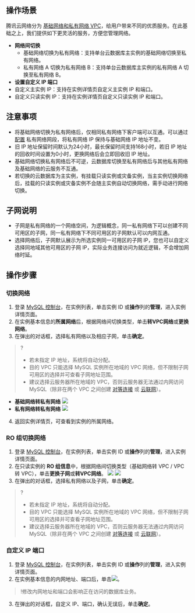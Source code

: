 ## 操作场景
腾讯云网络分为 [基础网络和私有网络 VPC](https://cloud.tencent.com/document/product/215/20083)，给用户带来不同的优质服务。在此基础之上，我们提供如下更灵活的服务，方便您管理网络。
- **网络间切换**
  - 基础网络切换为私有网络：支持单台云数据库主实例的基础网络切换至私有网络。
  - 私有网络 A 切换为私有网络 B：支持单台云数据库主实例的私有网络 A 切换至私有网络 B。
- **设置自定义 IP 端口**
 - 自定义主实例 IP：支持在实例详情页自定义主实例 IP 和端口。
 - 自定义只读实例 IP：支持在实例详情页自定义只读实例 IP 和端口。

## 注意事项
- 将基础网络切换为私有网络后，仅相同私有网络下客户端可以互通。可以通过 [配置](https://cloud.tencent.com/document/product/215/36515) 私有网络网段，将私有网络 IP 保持与基础网络 IP 地址不变。
- 旧 IP 地址保留时间默认为24小时，最长保留时间支持168小时，若旧 IP 地址的回收时间设置为0小时，更换网络后会立即回收旧 IP 地址。
- 基础网络切换私有网络后不可逆，云数据库切换至私有网络后与其他私有网络及基础网络的云服务不互通。
- 若切换的云数据库为主实例，有挂载只读实例或灾备实例，当主实例切换网络后，挂载的只读实例或灾备实例不会随主实例自动切换网络，需手动进行网络切换。

## 子网说明
- 子网是私有网络的一个网络空间，为逻辑概念，同一私有网络下可以创建不同可用区的子网，同一私有网络下不同可用区的子网默认可以内网互通。
- 选择网络后，子网默认展示为所选实例同一可用区的子网 IP，您也可以自定义选择同地域其他可用区的子网 IP，实际业务连接访问为就近逻辑，不会增加网络时延。

## 操作步骤
### 切换网络
1. 登录 [MySQL 控制台](https://console.cloud.tencent.com/cdb)，在实例列表，单击实例 ID 或**操作**列的**管理**，进入实例详情页面。
2. 在实例基本信息的**所属网络**后，根据网络间切换类型，单击**转VPC网络**或**更换网络**。
3. 在弹出的对话框，选择私有网络以及相应子网，单击**确定**。
>?
>- 若未指定 IP 地址，系统将自动分配。
>- 目的 VPC 只能选择 MySQL 实例所在地域的 VPC 网络，但不限制子网可用区的选择并可查看子网地址范围。
>- 建议选择云服务器所在地域的 VPC，否则云服务器无法通过内网访问 MySQL（除非在两个 VPC 之间创建 [对等连接](https://cloud.tencent.com/document/product/553/18827) 或 [云联网](https://cloud.tencent.com/document/product/877/18675)）。
>
   - **基础网络转私有网络**
![](https://qcloudimg.tencent-cloud.cn/raw/be6e02a6228c01563b1d5627b711b56b.png)
   - **私有网络转私有网络**
![](https://qcloudimg.tencent-cloud.cn/raw/05dbc17d05f2ab3ba28b3aa3c95d99e6.png)
4. 返回实例详情页，可查看到实例的所属网络。

### RO 组切换网络
1. 登录 [MySQL 控制台](https://console.cloud.tencent.com/cdb)，在实例列表，单击实例 ID 或**操作**列的**管理**，进入实例详情页面。
2. 在只读实例的 **RO 组信息**中，根据网络间切换类型（基础网络转 VPC / VPC 转 VPC），单击**更换子网**或**转VPC网络**。
![](https://qcloudimg.tencent-cloud.cn/raw/eea41b3e29241c7b1af84269bbed8e0a.png)
![](https://qcloudimg.tencent-cloud.cn/raw/34ff0975acbc4715cdf50f558506bb40.png)
3. 在弹出的对话框，选择私有网络以及子网，单击**确定**。
>?
>- 若未指定 IP 地址，系统将自动分配。
>- 目的 VPC 只能选择 MySQL 实例所在地域的 VPC 网络，但不限制子网可用区的选择并可查看子网地址范围。
>- 建议选择云服务器所在地域的 VPC，否则云服务器无法通过内网访问 MySQL（除非在两个 VPC 之间创建 [对等连接](https://cloud.tencent.com/document/product/553/18827) 或 [云联网](https://cloud.tencent.com/document/product/877/18675)）。

### 自定义 IP 端口
1. 登录 [MySQL 控制台](https://console.cloud.tencent.com/cdb)，在实例列表，单击实例 ID 或**操作**列的**管理**，进入实例详情页面。
2. 在实例基本信息的内网地址、端口后，单击<img src="https://main.qcloudimg.com/raw/788902e3f8c335cf17de420f7181c2a8.png"  style="margin:0;">。
>!修改内网地址和端口会影响正在访问的数据库业务。
3. 在弹出的对话框，自定义 IP、端口，确认无误后，单击**确定**。
